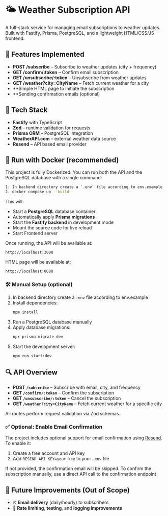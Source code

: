 # 🌤️ Weather Subscription API

A full-stack service for managing email subscriptions to weather updates.
Built with Fastify, Prisma, PostgreSQL, and a lightweight HTML/CSS/JS frontend.

## 🚀 Features Implemented

- **POST /subscribe** – Subscribe to weather updates (city + frequency)
- **GET /confirm/:token** – Confirm email subscription
- **GET /unsubscribe/:token** – Unsubscribe from weather updates
- **GET /weather?city=CityName** – Fetch current weather for a city
- **Simple HTML page to initiate the subscription
- **Sending confirmation emails (optional)
## 🧰 Tech Stack

- **Fastify** with TypeScript
- **Zod** – runtime validation for requests
- **Prisma ORM** – PostgreSQL integration
- **WeatherAPI.com** – external weather data source
- **Resend** – API based email provider

## 🐳 Run with Docker (recommended)

This project is fully Dockerized. You can run both the API and the PostgreSQL database with a single command:

```bash
1. In backend directory create a `.env` file according to env.example
2. docker compose up --build
```

This will:

- Start a **PostgreSQL** database container
- Automatically apply **Prisma migrations**
- Start the **Fastify backend** in development mode
- Mount the source code for live reload
- Start Frontend server

Once running, the API will be available at:

```
http://localhost:3000
```

HTML page will be available at:

```
http://localhost:8080
```

### 🛠 Manual Setup (optional)

1. In backend directory create a `.env` file according to env.example
2. Install dependencies:
   ```bash
   npm install
   ```
3. Run a PostgreSQL database manually
4. Apply database migrations:
   ```bash
   npx prisma migrate dev
   ```
5. Start the development server:
   ```bash
   npm run start:dev
   ```

## 🔍 API Overview

- **POST `/subscribe`** – Subscribe with email, city, and frequency
- **GET `/confirm/:token`** – Confirm the subscription
- **GET `/unsubscribe/:token`** – Cancel the subscription
- **GET `/weather?city=CityName`** – Fetch current weather for a specific city

All routes perform request validation via Zod schemas.


### ✅ Optional: Enable Email Confirmation

The project includes optional support for email confirmation using [Resend](https://resend.com/).  
To enable it:

1. Create a free account and API key
2. Add `RESEND_API_KEY=your_key` to your `.env` file

If not provided, the confirmation email will be skipped. To confirm the subscription manually, use a direct API call to the confirmation endpoint

## 🚧 Future Improvements (Out of Scope)

- ⏰ **Email delivery** (daily/hourly) to subscribers
- 🧪 **Rate limiting**, **testing**, and **logging improvements**
